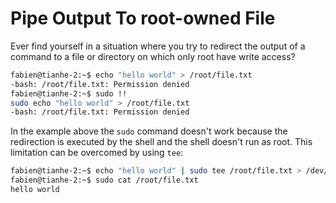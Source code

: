 # Pipe Output To root-owned File 

Ever find yourself in a situation where you try to redirect the output of a command to a file or directory on which only root have write access?

```bash
fabien@tianhe-2:~$ echo "hello world" > /root/file.txt
-bash: /root/file.txt: Permission denied
fabien@tianhe-2:~$ sudo !!
sudo echo "hello world" > /root/file.txt
-bash: /root/file.txt: Permission denied
```

In the example above the `sudo` command doesn't work because the redirection is executed by the shell and the shell doesn't run as root. This limitation can be overcomed by using `tee`:

```bash
fabien@tianhe-2:~$ echo "hello world" | sudo tee /root/file.txt > /dev/null
fabien@tianhe-2:~$ sudo cat /root/file.txt
hello world
```

